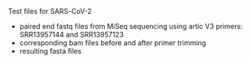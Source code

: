 Test files for SARS-CoV-2

* paired end fastq files from MiSeq sequencing using artic V3 primers: SRR13957144 and SRR13957123
* corresponding bam files before and after primer trimming
* resulting fasta files
